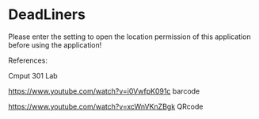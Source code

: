 # DeadLiners

Please enter the setting to open the location permission of this application before using the application!

References:

Cmput 301 Lab 

https://www.youtube.com/watch?v=i0VwfpK091c barcode

https://www.youtube.com/watch?v=xcWnVKnZBgk QRcode
